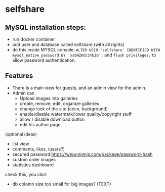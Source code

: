 # selfshare

## MySQL installation steps:
- run docker container
- add user and database called selfshare (with all rights)
- do this inside MYSQL console: ``ALTER USER 'selfshare' IDENTIFIED WITH mysql_native_password BY 'xs6HZKdc5YEi6';`` and ``flush privileges;`` to allow password authentication.

## Features
- There is a main view for guests, and an admin view for the admin.
- Admin can:
    - Upload images into galleries
    - create, remove, edit, organize galleries
    - change look of the site (color, background)
    - enable/disable watermark/lower quality/copyright stuff
    - allow / disable download button
    - edit his author page
    
(optional ideas)
- list view
- comments, likes, (users?)
- secured password https://www.npmjs.com/package/password-hash
- custom order images
- statistics dashboard


check this, you idiot:
- db colomn size too small for big images? (TEXT)
